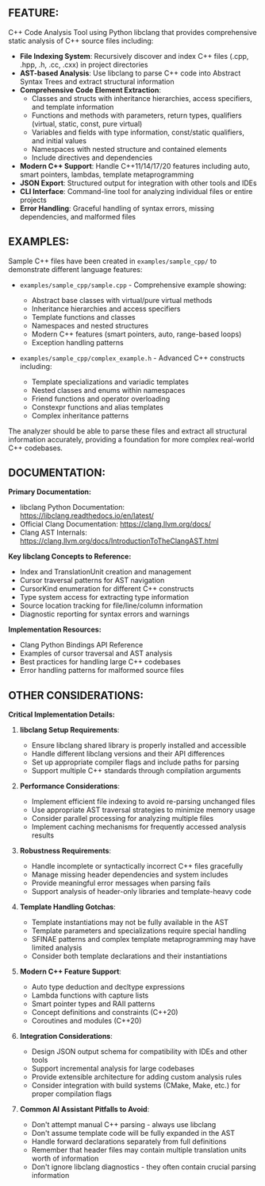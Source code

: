 ## FEATURE:

C++ Code Analysis Tool using Python libclang that provides comprehensive static analysis of C++ source files including:

- **File Indexing System**: Recursively discover and index C++ files (.cpp, .hpp, .h, .cc, .cxx) in project directories
- **AST-based Analysis**: Use libclang to parse C++ code into Abstract Syntax Trees and extract structural information
- **Comprehensive Code Element Extraction**:
  - Classes and structs with inheritance hierarchies, access specifiers, and template information
  - Functions and methods with parameters, return types, qualifiers (virtual, static, const, pure virtual)
  - Variables and fields with type information, const/static qualifiers, and initial values
  - Namespaces with nested structure and contained elements
  - Include directives and dependencies
- **Modern C++ Support**: Handle C++11/14/17/20 features including auto, smart pointers, lambdas, template metaprogramming
- **JSON Export**: Structured output for integration with other tools and IDEs
- **CLI Interface**: Command-line tool for analyzing individual files or entire projects
- **Error Handling**: Graceful handling of syntax errors, missing dependencies, and malformed files

## EXAMPLES:

Sample C++ files have been created in `examples/sample_cpp/` to demonstrate different language features:

- `examples/sample_cpp/sample.cpp` - Comprehensive example showing:
  - Abstract base classes with virtual/pure virtual methods
  - Inheritance hierarchies and access specifiers
  - Template functions and classes
  - Namespaces and nested structures
  - Modern C++ features (smart pointers, auto, range-based loops)
  - Exception handling patterns

- `examples/sample_cpp/complex_example.h` - Advanced C++ constructs including:
  - Template specializations and variadic templates
  - Nested classes and enums within namespaces
  - Friend functions and operator overloading
  - Constexpr functions and alias templates
  - Complex inheritance patterns

The analyzer should be able to parse these files and extract all structural information accurately, providing a foundation for more complex real-world C++ codebases.

## DOCUMENTATION:

**Primary Documentation:**
- libclang Python Documentation: https://libclang.readthedocs.io/en/latest/
- Official Clang Documentation: https://clang.llvm.org/docs/
- Clang AST Internals: https://clang.llvm.org/docs/IntroductionToTheClangAST.html

**Key libclang Concepts to Reference:**
- Index and TranslationUnit creation and management
- Cursor traversal patterns for AST navigation
- CursorKind enumeration for different C++ constructs
- Type system access for extracting type information
- Source location tracking for file/line/column information
- Diagnostic reporting for syntax errors and warnings

**Implementation Resources:**
- Clang Python Bindings API Reference
- Examples of cursor traversal and AST analysis
- Best practices for handling large C++ codebases
- Error handling patterns for malformed source files

## OTHER CONSIDERATIONS:

**Critical Implementation Details:**

1. **libclang Setup Requirements**:
   - Ensure libclang shared library is properly installed and accessible
   - Handle different libclang versions and their API differences
   - Set up appropriate compiler flags and include paths for parsing
   - Support multiple C++ standards through compilation arguments

2. **Performance Considerations**:
   - Implement efficient file indexing to avoid re-parsing unchanged files
   - Use appropriate AST traversal strategies to minimize memory usage
   - Consider parallel processing for analyzing multiple files
   - Implement caching mechanisms for frequently accessed analysis results

3. **Robustness Requirements**:
   - Handle incomplete or syntactically incorrect C++ files gracefully
   - Manage missing header dependencies and system includes
   - Provide meaningful error messages when parsing fails
   - Support analysis of header-only libraries and template-heavy code

4. **Template Handling Gotchas**:
   - Template instantiations may not be fully available in the AST
   - Template parameters and specializations require special handling
   - SFINAE patterns and complex template metaprogramming may have limited analysis
   - Consider both template declarations and their instantiations

5. **Modern C++ Feature Support**:
   - Auto type deduction and decltype expressions
   - Lambda functions with capture lists
   - Smart pointer types and RAII patterns
   - Concept definitions and constraints (C++20)
   - Coroutines and modules (C++20)

6. **Integration Considerations**:
   - Design JSON output schema for compatibility with IDEs and other tools
   - Support incremental analysis for large codebases
   - Provide extensible architecture for adding custom analysis rules
   - Consider integration with build systems (CMake, Make, etc.) for proper compilation flags

7. **Common AI Assistant Pitfalls to Avoid**:
   - Don't attempt manual C++ parsing - always use libclang
   - Don't assume template code will be fully expanded in the AST
   - Handle forward declarations separately from full definitions
   - Remember that header files may contain multiple translation units worth of information
   - Don't ignore libclang diagnostics - they often contain crucial parsing information
